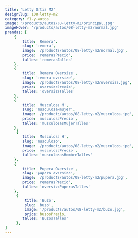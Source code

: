 ```yaml
---
title: 'Letty Ortiz M2'
designSlug: 108-letty-m2
category: f1-y-autos
image: '/products/autos/08-letty-m2/principal.jpg'
imageHover: '/products/autos/08-letty-m2/normal.jpg'
prendas: [
    {   
        title: 'Remera',
        slug: 'remera',          
        image: '/products/autos/08-letty-m2/normal.jpg',
        price: 'remerasPrecio',
        talles: 'remerasTalles'
    },
    {
        title: 'Remera Oversize',
        slug: 'remera-oversize',
        image: '/products/autos/08-letty-m2/oversize.jpg',
        price: 'oversizePrecio',
        talles: 'oversizeTalles'
    },
    {
        title: 'Musculosa M',
        slug: 'musculosa-mujer',
        image: '/products/autos/08-letty-m2/musculosa.jpg',
        price: 'musculosaPrecio',
        talles: 'musculosasMujerTalles'
    },
     {
        title: 'Musculosa H',
        slug: 'musculoso',
        image: '/products/autos/08-letty-m2/musculoso.jpg',
        price: 'musculosaPrecio',
        talles: 'musculosasHombreTalles'
    },
    {
        title: 'Pupera Oversize',
        slug: 'pupera-oversize',
        image: '/products/autos/08-letty-m2/pupera.jpg',
        price: 'remerasPrecio',
        talles: 'oversizePuperasTalles'
    },
     {
         title: 'Buzo',
         slug: 'buzo',
         image: '/products/autos/08-letty-m2/buzo.jpg',
         price: buzosPrecio,
        talles: 'BuzosTalles'
     },
]
---
```

